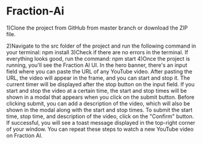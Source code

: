 # Fraction-Ai

1)Clone the project from GitHub from master branch or download the ZIP file.

2)Navigate to the src folder of the project and run the following command in your terminal:
npm install
3)Check if there are no errors in the terminal. If everything looks good, run the command:
npm start
4)Once the project is running, you'll see the Fraction AI UI.
In the hero banner, there's an input field where you can paste the URL of any YouTube video.
After pasting the URL, the video will appear in the frame, and you can start and stop it.
The current timer will be displayed after the stop button on the input field.
If you start and stop the video at a certain time, the start and stop times will be shown in a modal that appears when you click on the submit button.
Before clicking submit, you can add a description of the video, which will also be shown in the modal along with the start and stop times.
To submit the start time, stop time, and description of the video, click on the "Confirm" button. If successful, you will see a toast message displayed in the top-right corner of your window.
You can repeat these steps to watch a new YouTube video on Fraction AI.
